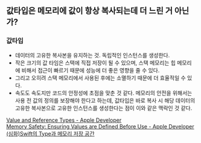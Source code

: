 ## 값타입은 메모리에 값이 항상 복사되는데 더 느린 거 아닌가?
### 값타입
- 데이터의 고유한 복사본을 유지하는 것. 독립적인 인스턴스를 생성한다.
- 작은 크기의 값 타임은 스택에 직접 저장이 될 수 있으며, 스택 메모리는 힙 메모리에 비해서 접근이 빠르기 때문에 성능에 더 좋은 영향을 줄 수 있다. 
- 그리고 오히려 스택 메모리에서 사용된 후에는 소멸하기 때문에 더 효율적일 수 있다.
- 속도도 속도지만 코드의 안정성에 초점을 맞춘 것 같다. 메모리의 안전을 위해서는 사용 전 값의 정의를 보장해야 한다고 하는데, 값타입은 바로 복사 시 해당 데이터의 고유한 복사본으로 고유한 인스턴스를 생성한다는 점이 이와 같은 맥락인 것 같다.


[Value and Reference Types - Apple Developer](https://developer.apple.com/swift/blog/?id=10)<br>
[Memory Safety: Ensuring Values are Defined Before Use - Apple Developer](https://developer.apple.com/swift/blog/?id=28)<br>
[(심화)Swift의 Type과 메모리 저장 공간](https://sujinnaljin.medium.com/ios-swift%EC%9D%98-type%EA%B3%BC-%EB%A9%94%EB%AA%A8%EB%A6%AC-%EC%A0%80%EC%9E%A5-%EA%B3%B5%EA%B0%84-25555c69ccff)